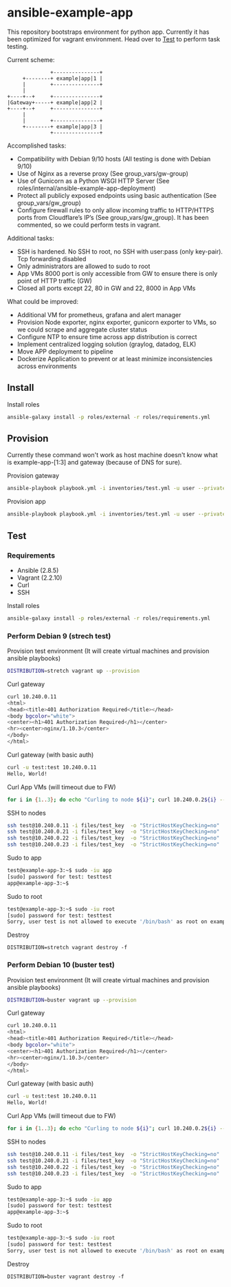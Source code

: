 # ansible-example-app

This repository bootstraps environment for python app. Currently it has been optimized for vagrant environment.
Head over to [Test](#test) to perform task testing. 

Current scheme:
```
              +---------------+
     +--------+ example|app|1 |
     |        +---------------+
     |
+----+--+     +---------------+
|Gateway+-----+ example|app|2 |
+----+--+     +---------------+
     |
     |        +---------------+
     +--------+ example|app|3 |
              +---------------+
```

Accomplished tasks:

* Compatibility with Debian 9/10 hosts (All testing is done with Debian 9/10)
* Use of Nginx as a reverse proxy (See group_vars/gw-group)
* Use of Gunicorn as a Python WSGI HTTP Server (See roles/internal/ansible-example-app-deployment)
* Protect all publicly exposed endpoints using basic authentication (See group_vars/gw_group)
* Configure firewall rules to only allow incoming traffic to HTTP/HTTPS ports from Cloudflare’s IP’s (See group_vars/gw_group).
It has been commented, so we could perform tests in vagrant. 

Additional tasks:

* SSH is hardened. No SSH to root, no SSH with user:pass (only key-pair). Tcp forwarding disabled
* Only administrators are allowed to sudo to root
* App VMs 8000 port is only accessible from GW to ensure there is only point of HTTP traffic (GW)
* Closed all ports except 22, 80 in GW and 22, 8000 in App VMs

What could be improved:

* Additional VM for prometheus, grafana and alert manager
* Provision Node exporter, nginx exporter, gunicorn exporter to VMs, so we could scrape and aggregate cluster status
* Configure NTP to ensure time across app distribution is correct
* Implement centralized logging solution (graylog, datadog, ELK)
* Move APP deployment to pipeline
* Dockerize Application to prevent or at least minimize inconsistencies across environments

## Install

Install roles
```sh
ansible-galaxy install -p roles/external -r roles/requirements.yml
```
## Provision

Currently these command won't work as host machine doesn't know what is example-app-[1:3] and gateway (because of DNS for sure).

Provision gateway
```sh
ansible-playbook playbook.yml -i inventories/test.yml -u user --private-key=path/to/key --limit gw-group
```

Provision app
```sh
ansible-playbook playbook.yml -i inventories/test.yml -u user --private-key=path/to/key --limit example-app-web-group
```

## Test
### Requirements
* Ansible (2.8.5)
* Vagrant (2.2.10)
* Curl
* SSH

Install roles
```sh
ansible-galaxy install -p roles/external -r roles/requirements.yml
```

### Perform Debian 9 (strech test)
Provision test environment (It will create virtual machines and provision ansible playbooks)
```sh
DISTRIBUTION=stretch vagrant up --provision
```

Curl gateway
```sh
curl 10.240.0.11     
<html>
<head><title>401 Authorization Required</title></head>
<body bgcolor="white">
<center><h1>401 Authorization Required</h1></center>
<hr><center>nginx/1.10.3</center>
</body>
</html>
```

Curl gateway (with basic auth)
```sh
curl -u test:test 10.240.0.11
Hello, World!
```

Curl App VMs (will timeout due to FW)
```sh
for i in {1..3}; do echo "Curling to node ${i}"; curl 10.240.0.2${i} --connect-timeout 3; done
```

SSH to nodes
```sh
ssh test@10.240.0.11 -i files/test_key  -o "StrictHostKeyChecking=no"
ssh test@10.240.0.21 -i files/test_key  -o "StrictHostKeyChecking=no"
ssh test@10.240.0.22 -i files/test_key  -o "StrictHostKeyChecking=no"
ssh test@10.240.0.23 -i files/test_key  -o "StrictHostKeyChecking=no"
```

Sudo to app
```sh
test@example-app-3:~$ sudo -iu app
[sudo] password for test: testtest
app@example-app-3:~$ 
```

Sudo to root
```sh
test@example-app-3:~$ sudo -iu root
[sudo] password for test: testtest
Sorry, user test is not allowed to execute '/bin/bash' as root on example-app-3.
```

Destroy 
```
DISTRIBUTION=stretch vagrant destroy -f
```

### Perform Debian 10 (buster test)
Provision test environment (It will create virtual machines and provision ansible playbooks)
```sh
DISTRIBUTION=buster vagrant up --provision
```

Curl gateway
```sh
curl 10.240.0.11     
<html>
<head><title>401 Authorization Required</title></head>
<body bgcolor="white">
<center><h1>401 Authorization Required</h1></center>
<hr><center>nginx/1.10.3</center>
</body>
</html>
```

Curl gateway (with basic auth)
```sh
curl -u test:test 10.240.0.11
Hello, World!
```

Curl App VMs (will timeout due to FW)
```sh
for i in {1..3}; do echo "Curling to node ${i}"; curl 10.240.0.2${i} --connect-timeout 3; done
```

SSH to nodes
```sh
ssh test@10.240.0.11 -i files/test_key  -o "StrictHostKeyChecking=no"
ssh test@10.240.0.21 -i files/test_key  -o "StrictHostKeyChecking=no"
ssh test@10.240.0.22 -i files/test_key  -o "StrictHostKeyChecking=no"
ssh test@10.240.0.23 -i files/test_key  -o "StrictHostKeyChecking=no"
```

Sudo to app
```sh
test@example-app-3:~$ sudo -iu app
[sudo] password for test: testtest
app@example-app-3:~$ 
```

Sudo to root
```sh
test@example-app-3:~$ sudo -iu root
[sudo] password for test: testtest
Sorry, user test is not allowed to execute '/bin/bash' as root on example-app-3.
```

Destroy 
```
DISTRIBUTION=buster vagrant destroy -f
```
